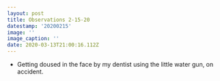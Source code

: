 ```yaml
---
layout: post
title: Observations 2-15-20
datestamp: '20200215'
image: ''
image_caption: ''
date: 2020-03-13T21:00:16.112Z
---
```


- Getting doused in the face by my dentist using the little water gun, on accident.
